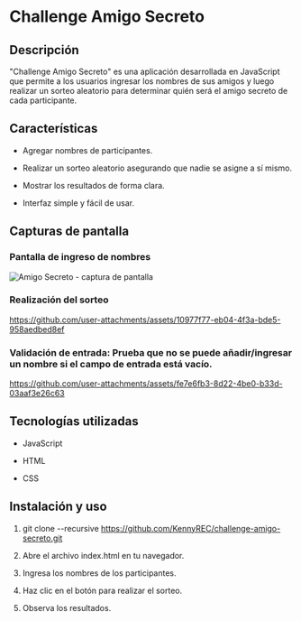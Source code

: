 # Challenge Amigo Secreto

## Descripción

"Challenge Amigo Secreto" es una aplicación desarrollada en JavaScript que permite a los usuarios ingresar los nombres de sus amigos y luego realizar un sorteo aleatorio para determinar quién será el amigo secreto de cada participante.

## Características

- Agregar nombres de participantes.

- Realizar un sorteo aleatorio asegurando que nadie se asigne a sí mismo.

- Mostrar los resultados de forma clara.

- Interfaz simple y fácil de usar.

## Capturas de pantalla

### Pantalla de ingreso de nombres

![Amigo Secreto - captura de pantalla](https://github.com/user-attachments/assets/7ee6d4e4-bfc5-4430-beb9-98a9a7869633)

### Realización del sorteo

https://github.com/user-attachments/assets/10977f77-eb04-4f3a-bde5-958aedbed8ef

### Validación de entrada: Prueba que no se puede añadir/ingresar un nombre si el campo de entrada está vacío.

https://github.com/user-attachments/assets/fe7e6fb3-8d22-4be0-b33d-03aaf3e26c63

## Tecnologías utilizadas

- JavaScript

- HTML

- CSS

## Instalación y uso

1. git clone --recursive https://github.com/KennyREC/challenge-amigo-secreto.git

2. Abre el archivo index.html en tu navegador.

3. Ingresa los nombres de los participantes.

4. Haz clic en el botón para realizar el sorteo.

5. Observa los resultados.
